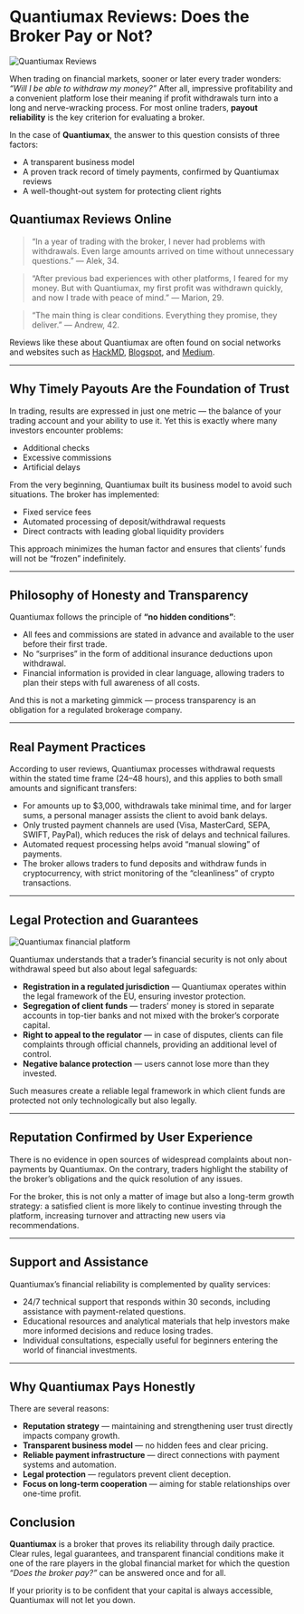 # Quantiumax Reviews: Does the Broker Pay or Not?
![Quantiumax Reviews](https://github.com/user-attachments/assets/50f52df5-338a-4401-b453-0fa05605022c)


When trading on financial markets, sooner or later every trader wonders: *“Will I be able to withdraw my money?”* After all, impressive profitability and a convenient platform lose their meaning if profit withdrawals turn into a long and nerve-wracking process. For most online traders, **payout reliability** is the key criterion for evaluating a broker.

In the case of **Quantiumax**, the answer to this question consists of three factors:  
- A transparent business model  
- A proven track record of timely payments, confirmed by Quantiumax reviews  
- A well-thought-out system for protecting client rights

  
## Quantiumax Reviews Online

> “In a year of trading with the broker, I never had problems with withdrawals. Even large amounts arrived on time without unnecessary questions.” — Alek, 34.  

> “After previous bad experiences with other platforms, I feared for my money. But with Quantiumax, my first profit was withdrawn quickly, and now I trade with peace of mind.” — Marion, 29.  

> “The main thing is clear conditions. Everything they promise, they deliver.” — Andrew, 42.  

Reviews like these about Quantiumax are often found on social networks and websites such as [HackMD](https://hackmd.io/@Quantiumax/S1WILLoOll), [Blogspot](https://quantiumax.blogspot.com/2025/08/quantiumax-reviews-reliable-broker-or.html), and [Medium](https://medium.com/@cashangel2023/quantiumax-reviews-a-broker-for-growth-and-development-7cdbba300509?postPublishedType=initial).


---

## Why Timely Payouts Are the Foundation of Trust

In trading, results are expressed in just one metric — the balance of your trading account and your ability to use it. Yet this is exactly where many investors encounter problems:  
- Additional checks  
- Excessive commissions  
- Artificial delays  

From the very beginning, Quantiumax built its business model to avoid such situations. The broker has implemented:  
- Fixed service fees  
- Automated processing of deposit/withdrawal requests  
- Direct contracts with leading global liquidity providers  

This approach minimizes the human factor and ensures that clients’ funds will not be “frozen” indefinitely.

---

## Philosophy of Honesty and Transparency

Quantiumax follows the principle of **“no hidden conditions”**:  
- All fees and commissions are stated in advance and available to the user before their first trade.  
- No “surprises” in the form of additional insurance deductions upon withdrawal.  
- Financial information is provided in clear language, allowing traders to plan their steps with full awareness of all costs.  

And this is not a marketing gimmick — process transparency is an obligation for a regulated brokerage company.

---

## Real Payment Practices

According to user reviews, Quantiumax processes withdrawal requests within the stated time frame (24–48 hours), and this applies to both small amounts and significant transfers:  
- For amounts up to $3,000, withdrawals take minimal time, and for larger sums, a personal manager assists the client to avoid bank delays.  
- Only trusted payment channels are used (Visa, MasterCard, SEPA, SWIFT, PayPal), which reduces the risk of delays and technical failures.  
- Automated request processing helps avoid “manual slowing” of payments.  
- The broker allows traders to fund deposits and withdraw funds in cryptocurrency, with strict monitoring of the “cleanliness” of crypto transactions.  

---

## Legal Protection and Guarantees
![Quantiumax financial platform](https://github.com/user-attachments/assets/a48ced38-06f5-4d72-9a8f-804473fbb9f3)


Quantiumax understands that a trader’s financial security is not only about withdrawal speed but also about legal safeguards:  
- **Registration in a regulated jurisdiction** — Quantiumax operates within the legal framework of the EU, ensuring investor protection.  
- **Segregation of client funds** — traders’ money is stored in separate accounts in top-tier banks and not mixed with the broker’s corporate capital.  
- **Right to appeal to the regulator** — in case of disputes, clients can file complaints through official channels, providing an additional level of control.  
- **Negative balance protection** — users cannot lose more than they invested.  

Such measures create a reliable legal framework in which client funds are protected not only technologically but also legally.

---

## Reputation Confirmed by User Experience

There is no evidence in open sources of widespread complaints about non-payments by Quantiumax. On the contrary, traders highlight the stability of the broker’s obligations and the quick resolution of any issues.  

For the broker, this is not only a matter of image but also a long-term growth strategy: a satisfied client is more likely to continue investing through the platform, increasing turnover and attracting new users via recommendations.

---

## Support and Assistance

Quantiumax’s financial reliability is complemented by quality services:  
- 24/7 technical support that responds within 30 seconds, including assistance with payment-related questions.  
- Educational resources and analytical materials that help investors make more informed decisions and reduce losing trades.  
- Individual consultations, especially useful for beginners entering the world of financial investments.

---

## Why Quantiumax Pays Honestly

There are several reasons:  
- **Reputation strategy** — maintaining and strengthening user trust directly impacts company growth.  
- **Transparent business model** — no hidden fees and clear pricing.  
- **Reliable payment infrastructure** — direct connections with payment systems and automation.  
- **Legal protection** — regulators prevent client deception.  
- **Focus on long-term cooperation** — aiming for stable relationships over one-time profit.



## Conclusion

**Quantiumax** is a broker that proves its reliability through daily practice. Clear rules, legal guarantees, and transparent financial conditions make it one of the rare players in the global financial market for which the question *“Does the broker pay?”* can be answered once and for all.  

If your priority is to be confident that your capital is always accessible, Quantiumax will not let you down.
